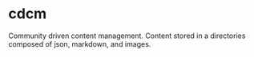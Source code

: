 # cdcm
Community driven content management. Content stored in a directories composed of json, markdown, and images.
